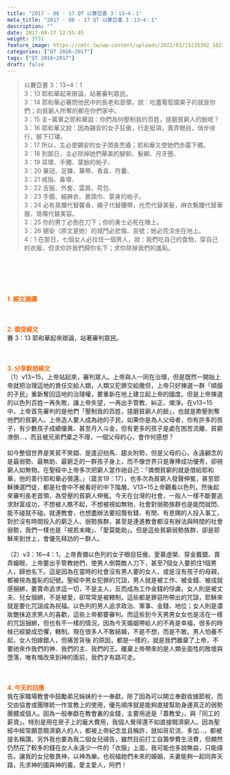 ```yaml
---
title: "2017 - 08 - 17 QT 以賽亞書 3：13~4：1"
meta_title: "2017 - 08 - 17 QT 以賽亞書 3：13~4：1"
description: ""
date: 2017-08-17 12:55:45
weight: 3731
feature_image: https://cmtc.tw/wp-content/uploads/2022/03/15235392_10211799862337740_180693556567566654_o-1.webp
categories: ["QT 2016~2017"]
tags: ["QT 2016~2017"]
draft: false
---
```


<blockquote>以賽亞書 3：13~4：1<br />
3：13 耶和華起來辯論，站著審判眾民。<br />
3：14 耶和華必審問他民中的長老和首領，說：吃盡葡萄園果子的就是你們；向貧窮人所奪的都在你們家中。<br />
3：15 主─萬軍之耶和華說：你們為何壓制我的百姓，搓磨貧窮人的臉呢？<br />
3：16 耶和華又說：因為錫安的女子狂傲，行走挺項，賣弄眼目，俏步徐行，腳下玎璫，<br />
3：17 所以，主必使錫安的女子頭長禿瘡；耶和華又使她們赤露下體。<br />
3：18 到那日，主必除掉她們華美的腳釧、髮網、月牙圈、<br />
3：19 耳環、手鐲、蒙臉的帕子、<br />
3：20 華冠、足鍊、華帶、香盒、符囊、<br />
3：21 戒指、鼻環、<br />
3：22 吉服、外套、雲肩、荷包、<br />
3：23 手鏡、細麻衣、裹頭巾、蒙身的帕子。<br />
3：24 必有臭爛代替馨香，繩子代替腰帶，光禿代替美髮，麻衣繫腰代替華服，烙傷代替美容。<br />
3：25 你的男丁必倒在刀下；你的勇士必死在陣上。<br />
3：26 錫安（原文是她）的城門必悲傷、哀號；她必荒涼坐在地上。<br />
4：1 在那日，七個女人必拉住一個男人，說：我們吃自己的食物，穿自己的衣服，但求你許我們歸你名下；求你除掉我們的羞恥。</blockquote><br />
&nbsp;<br />
<br />
&nbsp;<br />
<br />
<span style="color: #ff6600;"><strong>1. </strong><strong>經文誦讀</strong></span><br />
<br />
<span style="color: #ff6600;"><strong> </strong></span><br />
<br />
<span style="color: #ff6600;"><strong>2. </strong><strong>領受經文<br />
</strong></span>賽 3：13 耶和華起來辯論，站著審判眾民。<br />
<br />
&nbsp;<br />
<br />
<span style="color: #ff6600;"><strong>3. 分享默想經文<br />
</strong></span>（1）v13~15，上帝站起來，審判眾人。上帝與人一同在治理，但是既然一開始上帝就把治理這地的責任交給人類，人類又犯罪交給撒但，上帝只好揀選一群「順服的子民」重新奪回這地的治理權，要重新在地上建立起上帝的國度。但是上帝揀選的以色列百姓一再失敗，讓上帝失望，一再出手管教、糾正、煉淨。在v13~15中，上帝首先審判的是他們「壓制我的百姓，搓磨貧窮人的臉」，也就是欺壓剝奪他們的貧窮人。上帝造人要人成為祂的子民，如果你是為人父母者，你有許多的孩子，有少數孩子成績優異、甚至月入斗金，但有更多的孩子是處在困苦流離、貧窮潦倒…，而且被兄弟們棄之不理，一個父母的心，會作何感想？<br />
<br />
如今整個世界是笑貧不笑娼、是逢迎拍馬、趨炎附勢，但是父母的心，永遠顧念的是最弱勢、最無助、最窮乏的一群孩子身上，而不像世界只是專捧成功優秀，卻視窮人如無物。在聖經中上帝多次把窮人當作祂自己：「憐憫貧窮的就是借給耶和華，他的善行耶和華必償還。」（箴言19：17），也多次為貧窮人發聲伸冤，甚至耶穌揀選門徒，都是社會中不被看好的中下階層。V13~15上帝觀看以色列，然後起來審判長老首領，為受壓的貧窮人伸冤。今天在台灣的社會，一般人一樣不斷要追求財富成功，不想被人瞧不起，不想被視如無物，社會對弱勢族群也是能閃就閃、能不碰就不碰。就連教會，也想盡辦法要招攬有錢、有閒、有恩賜的人投入事工，對於沒有時間投入的窮乏人、弱勢族群，甚至是連進教會都沒有辦法與時間的社會弱勢，我們一樣也是「視若未睹」、「愛莫能助」。但是這些貧窮弱勢族群，卻是耶穌來到世上，會優先拜訪的一群人。<br />
<br />
（2）v3：16~4：1，上帝責備以色列的女子眼目狂傲、愛慕虛榮、穿金戴銀、賣弄媚眼，上帝要出手管教她們，使男人倒斃敵人刀下，甚至7個女人要抓住1個男人，歸他名下。這是因為在當時的社會沒有男人要的女人，或是沒有孩子的母親，都被視為羞恥的記號。聖經中男女犯罪的咒詛，男人就是被工作、被金錢、被成就感捆綁，要賣命追求這一切，不是主人，反而成為工作金錢的俘虜。女人則是被丈夫、兒女捆綁，不是被愛，卻常常是被轄制，這些都是罪惡所帶出的咒詛，耶穌來就是要化咒詛成為祝福。以色列的男人追求政治、軍事、金錢、地位；女人則是濃妝艷抹追求男人的喜歡，這些上帝都要審判。而這些到今天男男女女也是活在一樣的咒詛捆綁，但也有不一樣的情況。因為今天婚姻帶給人的不再是幸福，很多的時候已經變成恐懼，轄制。現在很多人不敢結婚，不是不想，而是不敢。男人怕養不起，女人怕嫁錯人，但痛苦背後 的原因，都是一樣的，就是我們離棄了上帝，不要祂來作我們的神、我們的主、我們的王。離棄上帝帶來的是人類全面性的敗壞與墮落，唯有悔改來到神的面前，我們才有路可走。<br />
<br />
&nbsp;<br />
<br />
<span style="color: #ff6600;"><strong>4. 今天的回應<br />
</strong></span>我在家職場教會中鼓勵弟兄姊妹的十一奉獻，除了因為可以開立奉獻收據節稅，而交由協會或團隊統一作宣教上的使用，優先順序就是能夠直接幫助身邊真正的弱勢團體或個人。因為一般奉獻在教會裏的金錢，主要用途是「蓋教堂」，與「同工的薪資」。特別是用在房子上的龐大費用，我個人覺得還不如直接賙濟窮人。因為聖經中經常願意賙濟窮人的人，都被上帝紀念並且稱許，就如哥尼流、多加…，都被提名稱讚。另外我也要為我二個女兒禱告，雖然目前打工自籌學費生活費，但顯然仍然花了較多的錢在女人永遠少一件的「衣服」上面，我可能也多說無益，只能禱告。讓我的女兒敬畏神，以神為樂。也祝福她們未來的婚姻，夫妻能夠一起同奔天路，先求神的國與神的義，愛主愛人，阿們！
        